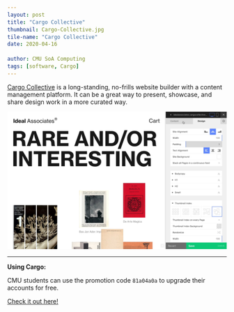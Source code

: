 ```yaml
---
layout: post
title: "Cargo Collective"
thumbnail: Cargo-Collective.jpg
tile-name: "Cargo Collective"
date: 2020-04-16

author: CMU SoA Computing
tags: [software, Cargo]
---
```


[Cargo Collective](https://cargo.site/) is a long-standing, no-frills website builder with a content management platform. It can be a great way to present, showcase, and share design work in a more curated way.

![Cargo Demo](../img/software/cargo_demo.jpg "Cargo Demo")

---

**Using Cargo:**

CMU students can use the promotion code `81a04a0a` to upgrade their accounts for free.

[Check it out here!](https://cargo.site/)

 
